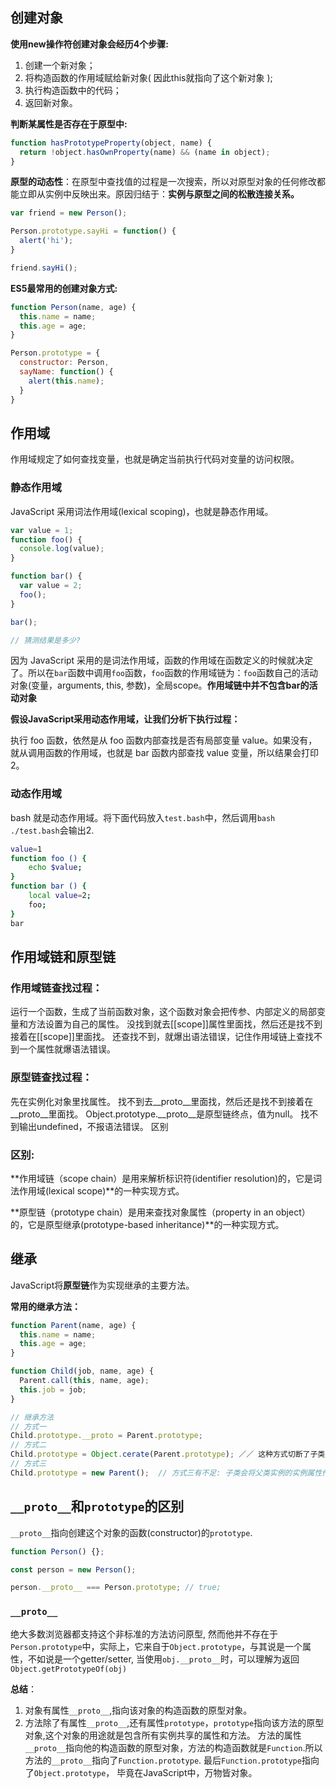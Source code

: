 ## 创建对象

**使用new操作符创建对象会经历4个步骤:**

1. 创建一个新对象；
2. 将构造函数的作用域赋给新对象( 因此this就指向了这个新对象 );
3. 执行构造函数中的代码；
4. 返回新对象。

**判断某属性是否存在于原型中:**

```js
function hasPrototypeProperty(object, name) {
  return !object.hasOwnProperty(name) && (name in object);
} 
```

**原型的动态性**：在原型中查找值的过程是一次搜索，所以对原型对象的任何修改都能立即从实例中反映出来。原因归结于：**实例与原型之间的松散连接关系。**

```js
var friend = new Person();

Person.prototype.sayHi = function() {
  alert('hi');
}

friend.sayHi();
```

**ES5最常用的创建对象方式:**

```js
function Person(name, age) {
  this.name = name;
  this.age = age;
}

Person.prototype = {
  constructor: Person,
  sayName: function() {
    alert(this.name);
  }
}
```

## 作用域

作用域规定了如何查找变量，也就是确定当前执行代码对变量的访问权限。

### 静态作用域

JavaScript 采用词法作用域(lexical scoping)，也就是静态作用域。


```js
var value = 1;
function foo() {
  console.log(value);
}

function bar() {
  var value = 2;
  foo();
}

bar();

// 猜测结果是多少?
```

因为 JavaScript 采用的是词法作用域，函数的作用域在函数定义的时候就决定了。所以在`bar`函数中调用`foo`函数，`foo`函数的作用域链为：`foo`函数自己的活动对象(变量，arguments, this, 参数)，全局scope。**作用域链中并不包含bar的活动对象**


**假设JavaScript采用动态作用域，让我们分析下执行过程：**

执行 foo 函数，依然是从 foo 函数内部查找是否有局部变量 value。如果没有，就从调用函数的作用域，也就是 bar 函数内部查找 value 变量，所以结果会打印 2。

### 动态作用域

bash 就是动态作用域。将下面代码放入`test.bash`中，然后调用`bash ./test.bash`会输出2.

```bash
value=1
function foo () {
    echo $value;
}
function bar () {
    local value=2;
    foo;
}
bar
```


## 作用域链和原型链

### 作用域链查找过程：

运行一个函数，生成了当前函数对象，这个函数对象会把传参、内部定义的局部变量和方法设置为自己的属性。
没找到就去[[scope]]属性里面找，然后还是找不到接着在[[scope]]里面找。
还查找不到，就爆出语法错误，记住作用域链上查找不到一个属性就爆语法错误。

### 原型链查找过程：

先在实例化对象里找属性。
找不到去__proto__里面找，然后还是找不到接着在__proto__里面找。
Object.prototype.__proto__是原型链终点，值为null。 找不到输出undefined，不报语法错误。
区别


### 区别:
**作用域链（scope chain）是用来解析标识符(identifier resolution)的，它是词法作用域(lexical scope)**的一种实现方式。

**原型链（prototype chain）是用来查找对象属性（property in an object）的，它是原型继承(prototype-based inheritance)**的一种实现方式。

## 继承
JavaScript将**原型链**作为实现继承的主要方法。

**常用的继承方法：**

```js
function Parent(name, age) {
  this.name = name;
  this.age = age;
}

function Child(job, name, age) {
  Parent.call(this, name, age);
  this.job = job;
}

// 继承方法
// 方式一
Child.prototype.__proto = Parent.prototype; 
// 方式二
Child.prototype = Object.cerate(Parent.prototype); ／／ 这种方式切断了子类原型和父类原型之间的联系。
// 方式三
Child.prototype = new Parent();  // 方式三有不足: 子类会将父类实例的实例属性作为原型属性继承，导致所以子类实例共享父类引用类型属性。
```

## `__proto__`和`prototype`的区别

`__proto__`指向创建这个对象的函数(constructor)的`prototype`.


```js
function Person() {};

const person = new Person();

person.__proto__ === Person.prototype; // true;
```

### `__proto__`

绝大多数浏览器都支持这个非标准的方法访问原型, 然而他并不存在于`Person.prototype`中，实际上，它来自于`Object.prototype`，与其说是一个属性，不如说是一个getter/setter, 当使用`obj.__proto__`时，可以理解为返回`Object.getPrototypeOf(obj)`

**总结**：

1. 对象有属性`__proto__`,指向该对象的构造函数的原型对象。
2. 方法除了有属性`__proto__`,还有属性`prototype`，`prototype`指向该方法的原型对象,这个对象的用途就是包含所有实例共享的属性和方法。 方法的属性`__proto__`指向他的构造函数的原型对象，方法的构造函数就是`Function`.所以方法的`__proto__`指向了`Function.prototype`. 最后`Function.prototype`指向了`Object.prototype`， 毕竟在JavaScript中，万物皆对象。

